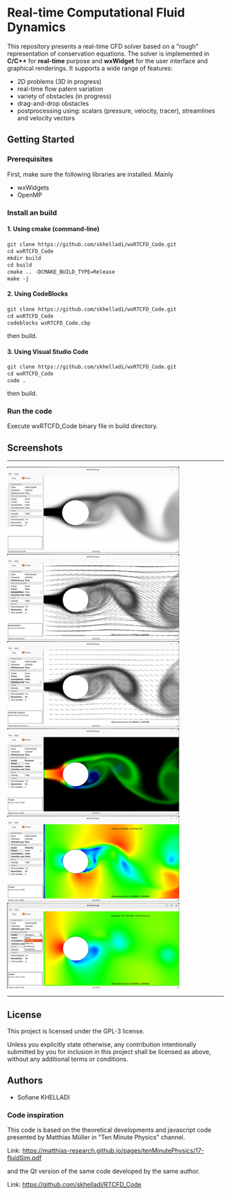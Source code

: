 # Real-time Computational Fluid Dynamics

This repository presents a real-time CFD solver based on a "rough" representation of conservation equations. The solver is implemented in **C/C++** for **real-time** purpose and **wxWidget** for the user interface and graphical renderings. It supports a wide range of features:
- 2D problems (3D in progress)
- real-time flow patern variation
- variety of obstacles (in progress)
- drag-and-drop obstacles
- postprocessing using: scalars (pressure, velocity, tracer), streamlines and velocity vectors

## Getting Started
 	
### Prerequisites

First, make sure the following libraries are installed. Mainly

- wxWidgets
- OpenMP



### Install an build
#### 1. Using cmake (command-line)
```
git clone https://github.com/skhelladi/wxRTCFD_Code.git
cd wxRTCFD_Code
mkdir build
cd build
cmake .. -DCMAKE_BUILD_TYPE=Release
make -j
```

#### 2. Using CodeBlocks
```
git clone https://github.com/skhelladi/wxRTCFD_Code.git
cd wxRTCFD_Code 
codeblocks wxRTCFD_Code.cbp
```
then build.

#### 3. Using Visual Studio Code 
```
git clone https://github.com/skhelladi/wxRTCFD_Code.git
cd wxRTCFD_Code
code .
```
then build.

### Run the code
Execute wxRTCFD_Code binary file in build directory.


## Screenshots
________________________
<img src="doc/fig_1.png" width="400" height="200" />    <img src="doc/fig_2.png" width="400" height="200" /> 
<img src="doc/fig_3.png" width="400" height="200" /> <img src="doc/fig_4.png" width="400" height="200" /> 
<img src="doc/fig_6.png" width="400" height="200" /> <img src="doc/fig_7.png" width="400" height="200" />
_______________________

<!-- ## Tutorial -->

<!-- [![Tutorial](https://img.youtube.com/vi/gvOE69KHmwU/0.jpg)](https://www.youtube.com/watch?v=gvOE69KHmwU) -->

## License
This project is licensed under the GPL-3 license.

Unless you explicitly state otherwise, any contribution intentionally submitted by you for inclusion in this project shall be licensed as above, without any additional terms or conditions.

## Authors
- Sofiane KHELLADI


### Code inspiration
This code is based on the theoretical developments and javascript code presented by Matthias Müller in "Ten Minute Physics" channel.

Link: https://matthias-research.github.io/pages/tenMinutePhysics/17-fluidSim.pdf

and the Qt version of the same code developed by the same author.

Link: https://github.com/skhelladi/RTCFD_Code